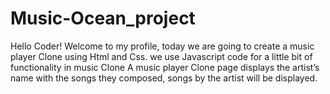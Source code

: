 # Music-Ocean_project
Hello Coder! Welcome to my profile,  today we are going to create a music player Clone using Html and Css. we use Javascript code for a little bit of functionality in music Clone A  music player Clone page displays the artist’s name with the songs they composed, songs by the artist will be displayed.
